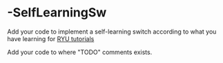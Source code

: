 # -SelfLearningSw
Add your code to implement a self-learning switch according to what you have learning for [RYU tutorials](https://ryu.readthedocs.io/en/latest/writing_ryu_app.html) 

Add your code to where "TODO" comments exists.
